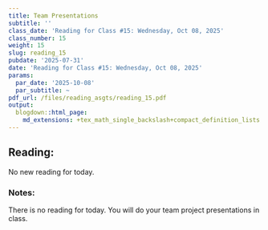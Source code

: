 ```yaml
---
title: Team Presentations
subtitle: ''
class_date: 'Reading for Class #15: Wednesday, Oct 08, 2025'
class_number: 15
weight: 15
slug: reading_15
pubdate: '2025-07-31'
date: 'Reading for Class #15: Wednesday, Oct 08, 2025'
params:
  par_date: '2025-10-08'
  par_subtitle: ~
pdf_url: /files/reading_asgts/reading_15.pdf
output:
  blogdown::html_page:
    md_extensions: +tex_math_single_backslash+compact_definition_lists
---
```

## Reading:

No new reading for today.

### Notes:

There is no reading for today. You will do your team project presentations in class.
